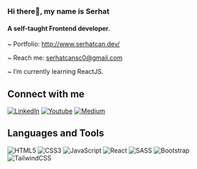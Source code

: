 ### Hi there👋, my name is Serhat

#### A self-taught Frontend developer.

~ Portfolio: http://www.serhatcan.dev/

~ Reach me: serhatcansc0@gmail.com

~ I’m currently learning ReactJS.

## Connect with me
[![LinkedIn](https://img.shields.io/badge/linkedin-%230077B5.svg?style=for-the-badge&logo=linkedin&logoColor=white)](https://www.linkedin.com/in/serhatcandev/) 
[![Youtube](https://img.shields.io/badge/YouTube-%23FF0000.svg?style=for-the-badge&logo=YouTube&logoColor=white)](https://www.youtube.com/@serhatcandev)
[![Medium](https://img.shields.io/badge/Medium-12100E?style=for-the-badge&logo=medium&logoColor=white)](https://serhatc4n.medium.com/)

## Languages and Tools
 
![HTML5](https://img.shields.io/badge/html5-%23E34F26.svg?style=for-the-badge&logo=html5&logoColor=white)
![CSS3](https://img.shields.io/badge/css3-%231572B6.svg?style=for-the-badge&logo=css3&logoColor=white)
![JavaScript](https://img.shields.io/badge/javascript-%23323330.svg?style=for-the-badge&logo=javascript&logoColor=%23F7DF1E)
![React](https://img.shields.io/badge/react-%2320232a.svg?style=for-the-badge&logo=react&logoColor=%2361DAFB)
![SASS](https://img.shields.io/badge/SASS-hotpink.svg?style=for-the-badge&logo=SASS&logoColor=white)
![Bootstrap](https://img.shields.io/badge/bootstrap-%23563D7C.svg?style=for-the-badge&logo=bootstrap&logoColor=white)
![TailwindCSS](https://img.shields.io/badge/tailwindcss-%2338B2AC.svg?style=for-the-badge&logo=tailwind-css&logoColor=white)
